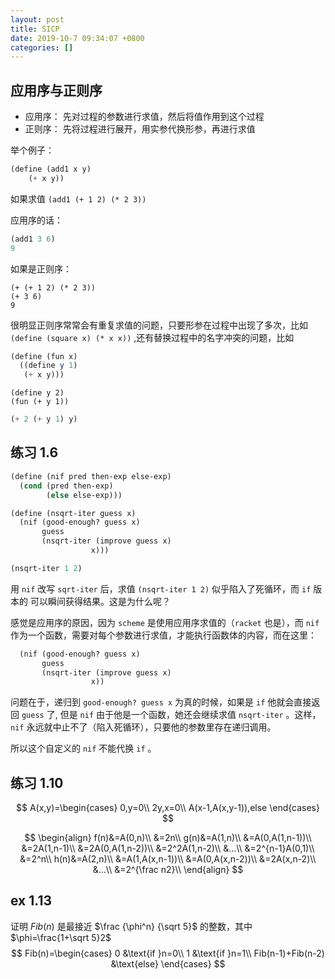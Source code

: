 ```yaml
---
layout: post
title: SICP
date: 2019-10-7 09:34:07 +0800
categories: []
---
```


## 应用序与正则序

- 应用序： 先对过程的参数进行求值，然后将值作用到这个过程
- 正则序： 先将过程进行展开，用实参代换形参，再进行求值

举个例子：

```scheme
(define (add1 x y)
	(+ x y))
```

如果求值 `(add1 (+ 1 2) (* 2 3))`

应用序的话：

```scheme
(add1 3 6)
9
```

如果是正则序：

```
(+ (+ 1 2) (* 2 3))
(+ 3 6)
9
```

很明显正则序常常会有重复求值的问题，只要形参在过程中出现了多次，比如 `(define (square x) (* x x))` ,还有替换过程中的名字冲突的问题，比如

```scheme
(define (fun x)
  ((define y 1)
   (+ x y)))
```

```
(define y 2)
(fun (+ y 1))
```

```scheme
(+ 2 (+ y 1) y)
```

## 练习 1.6

```scheme
(define (nif pred then-exp else-exp)
  (cond (pred then-exp)
        (else else-exp)))

(define (nsqrt-iter guess x)
  (nif (good-enough? guess x)
       guess
       (nsqrt-iter (improve guess x)
                  x)))

(nsqrt-iter 1 2)
```

用 `nif` 改写 `sqrt-iter` 后，求值 `(nsqrt-iter 1 2)` 似乎陷入了死循环，而 `if` 版本的 可以瞬间获得结果。这是为什么呢？

感觉是应用序的原因，因为 `scheme` 是使用应用序求值的（`racket` 也是），而 `nif` 作为一个函数，需要对每个参数进行求值，才能执行函数体的内容，而在这里：

```scheme
  (nif (good-enough? guess x)
       guess
       (nsqrt-iter (improve guess x)
                  x))
```

问题在于，递归到 `good-enough? guess x` 为真的时候，如果是 `if` 他就会直接返回 `guess` 了, 但是 `nif` 由于他是一个函数，她还会继续求值 `nsqrt-iter` 。这样，`nif` 永远就中止不了（陷入死循环），只要他的参数里存在递归调用。

所以这个自定义的 `nif` 不能代换 `if` 。

## 练习 1.10

$$
A(x,y)=\begin{cases}
0,y=0\\
2y,x=0\\
A(x-1,A(x,y-1)),else
\end{cases}
$$

$$
\begin{align}
f(n)&=A(0,n)\\
&=2n\\
g(n)&=A(1,n)\\
&=A(0,A(1,n-1))\\
&=2A(1,n-1)\\
&=2A(0,A(1,n-2))\\
&=2^2A(1,n-2)\\
&...\\
&=2^{n-1}A(0,1)\\
&=2^n\\
h(n)&=A(2,n)\\
&=A(1,A(x,n-1))\\
&=A(0,A(x,n-2))\\
&=2A(x,n-2)\\
&...\\
&=2^{\frac n2}\\
\end{align}
$$



## ex 1.13

证明 $Fib(n)$ 是最接近 $\frac {\phi^n} {\sqrt 5}$ 的整数，其中 $\phi=\frac{1+\sqrt 5}2$
$$
Fib(n)=\begin{cases}
0 &\text{if }n=0\\
1 &\text{if }n=1\\
Fib(n-1)+Fib(n-2) &\text{else}
\end{cases}
$$


